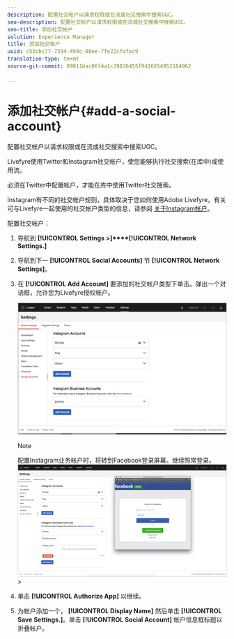 ```yaml
---
description: 配置社交帐户以请求权限或在流或社交搜索中搜索UGC。
seo-description: 配置社交帐户以请求权限或在流或社交搜索中搜索UGC。
seo-title: 添加社交帐户
solution: Experience Manager
title: 添加社交帐户
uuid: c53cbc77-7394-499c-80ee-7fe22cfafec9
translation-type: tm+mt
source-git-commit: 09011bac06f4a1c39836455f9d16654952184962

---
```



# 添加社交帐户{#add-a-social-account}

配置社交帐户以请求权限或在流或社交搜索中搜索UGC。

Livefyre使用Twitter和Instagram社交帐户，使您能够执行社交搜索(在库中)或使用流。

必须在Twitter中配置帐户，才能在库中使用Twitter社交搜索。

Instagram有不同的社交帐户规则，具体取决于您如何使用Adobe Livefyre。有关可与Livefyre一起使用的社交帐户类型的信息，请参阅 [关于Instagram帐户](/help/using/c-users-creating-accounts-with-studio-access/t-configure-social-accout-instagram/c-about-instagram-accounts.md#c_about_instagram_accounts)。

配置社交帐户：

1. 导航到 **[!UICONTROL Settings >]****[!UICONTROL Network Settings.]**
1. 导航到下一 **[!UICONTROL Social Accounts]** 节 **[!UICONTROL Network Settings]**。
1. 在 **[!UICONTROL Add Account]** 要添加的社交帐户类型下单击。弹出一个对话框，允许您为Livefyre授权帐户。

   ![](assets/i_settings_social_insta.png)

   >[!NOTE]
   >
   >配置Instagram业务帐户时，将转到Facebook登录屏幕。继续照常登录。 ![](assets/i_insta_biz_facebook_dialog.png) &gt;

1. 单击 **[!UICONTROL Authorize App]** 以继续。
1. 为帐户添加一个， **[!UICONTROL Display Name]** 然后单击 **[!UICONTROL Save Settings.]**。单击 **[!UICONTROL Social Account]** 帐户信息框标题以折叠帐户。
